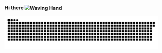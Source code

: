 ### Hi there <img align=center src="https://user-images.githubusercontent.com/26017543/213809353-c908d93c-3dff-4694-9d13-e0e5cbdb879c.png" alt="Waving Hand" width="36" height="36" />

<picture>
  <source media="(prefers-color-scheme: dark)" srcset="https://raw.githubusercontent.com/UtoPiiAx/UtoPiiAx/Output/github-contribution-grid-snake-dark.svg">
  <source media="(prefers-color-scheme: light)" srcset="https://raw.githubusercontent.com/UtoPiiAx/UtoPiiAx/Output/github-contribution-grid-snake.svg">
  <img  alt="github contribution grid snake animation" src="https://raw.githubusercontent.com/UtoPiiAx/UtoPiiAx/Output/github-contribution-grid-snake.svg">
</picture>
